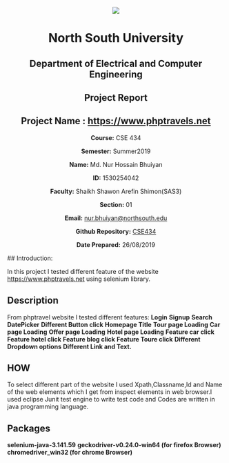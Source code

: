 <p align="center">
<img src="https://github.com/nhbsohel2/CSE434/blob/master/Project02/snap.png">
</p>

<div align="center">


# North South University </h5>
##  Department of Electrical and Computer Engineering </h3>

##  Project Report

## Project Name : https://www.phptravels.net

**Course:** CSE 434

**Semester:** Summer2019

**Name:** Md. Nur Hossain Bhuiyan

**ID:** 1530254042

**Faculty:** Shaikh Shawon Arefin Shimon(SAS3)

**Section:** 01

**Email:** nur.bhuiyan@northsouth.edu

**Github Repository:** [CSE434](https://github.com/nhbsohel2/CSE434)

**Date Prepared:** 26/08/2019
</div>


<div>
## Introduction:

In this project I tested different feature of the website  https://www.phptravels.net using selenium library. 


## Description

From phptravel website I tested different features:
**Login**
**Signup**
**Search**
**DatePicker**
**Different Button click**
**Homepage Title**
**Tour page Loading**
**Car page Loading**
**Offer page Loading**
**Hotel page Loading**
**Feature car click**
**Feature hotel click**
**Feature blog click**
**Feature Toure click**
**Different Dropdown options**
**Different Link and Text.**

## HOW

To select different part of the website I used Xpath,Classname,Id and Name of the web elements which I get from inspect elements in web browser.I used eclipse Junit test engine to write test code and Codes are written in java programming language.




## Packages 


**selenium-java-3.141.59**
**geckodriver-v0.24.0-win64 (for firefox Browser)**
**chromedriver_win32 (for chrome Browser)**
</div>
